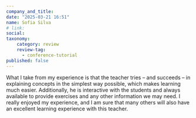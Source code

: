 ```yaml
---
company_and_title: 
date: "2025-03-21 16:51"
name: Sofia Silva 
# link:
social: 
taxonomy:
    category: review
    review-tag:
      - conference-tutorial
published: false
---
```


What I take from my experience is that the teacher tries – and succeeds – in explaining concepts in the simplest way possible, which makes learning much easier. Additionally, he is interactive with the students and always available to provide exercises and any other information we may need. I really enjoyed my experience, and I am sure that many others will also have an excellent learning experience with this teacher.
